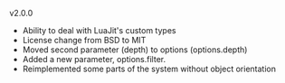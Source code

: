 v2.0.0

* Ability to deal with LuaJit's custom types
* License change from BSD to MIT
* Moved second parameter (depth) to options (options.depth)
* Added a new parameter, options.filter.
* Reimplemented some parts of the system without object orientation
